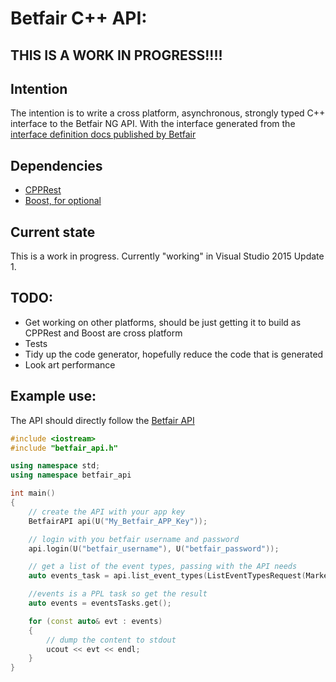 # Betfair C++ API:

## THIS IS A WORK IN PROGRESS!!!!

## Intention

The intention is to write a cross platform, asynchronous, strongly typed C++ interface to the Betfair NG API.
With the interface generated from the [interface definition docs published by Betfair](https://api.developer.betfair.com/services/webapps/docs/display/1smk3cen4v3lu3yomq5qye0ni/Interface+Definition+Documents)

## Dependencies

- [CPPRest](https://github.com/Microsoft/cpprestsdk)
- [Boost, for optional<T>](http://www.boost.org/)

## Current state

This is a work in progress. Currently "working" in Visual Studio 2015 Update 1.

## TODO:
- Get working on other platforms, should be just getting it to build as CPPRest and Boost are cross platform
- Tests
- Tidy up the code generator, hopefully reduce the code that is generated
- Look art performance

 
## Example use:

The API should directly follow the [Betfair API](https://api.developer.betfair.com/services/webapps/docs/display/1smk3cen4v3lu3yomq5qye0ni/Reference+Guide)

```CPP
#include <iostream>
#include "betfair_api.h"

using namespace std;
using namespace betfair_api

int main()
{
    // create the API with your app key
    BetfairAPI api(U("My_Betfair_APP_Key"));

    // login with you betfair username and password
    api.login(U("betfair_username"), U("betfair_password"));

    // get a list of the event types, passing with the API needs
    auto events_task = api.list_event_types(ListEventTypesRequest(MarketFilter()));

    //events is a PPL task so get the result
    auto events = eventsTasks.get();

    for (const auto& evt : events)
    {
        // dump the content to stdout
        ucout << evt << endl;
    }
}

```